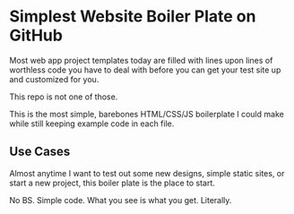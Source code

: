 # Simplest Website Boiler Plate on GitHub
Most web app project templates today are filled with lines upon lines of worthless code you have to deal with before you can get your test site up and customized for you. 

This repo is not one of those. 

This is the most simple, barebones HTML/CSS/JS boilerplate I could make while still keeping example code in each file.

## Use Cases

Almost anytime I want to test out some new designs, simple static sites, or start a new project, this boiler plate is the place to start.

No BS. Simple code. What you see is what you get. Literally.
